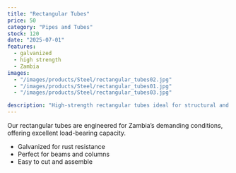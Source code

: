 ```yaml
---
title: "Rectangular Tubes"
price: 50
category: "Pipes and Tubes"
stock: 120
date: "2025-07-01"
features:
  - galvanized
  - high strength
  - Zambia
images:
  - "/images/products/Steel/rectangular_tubes02.jpg"
  - "/images/products/Steel/rectangular_tubes01.jpg"
  - "/images/products/Steel/rectangular_tubes03.jpg"

description: "High-strength rectangular tubes ideal for structural and architectural applications."
---
```


Our rectangular tubes are engineered for Zambia’s demanding conditions, offering excellent load-bearing capacity.

- Galvanized for rust resistance
- Perfect for beams and columns
- Easy to cut and assemble
